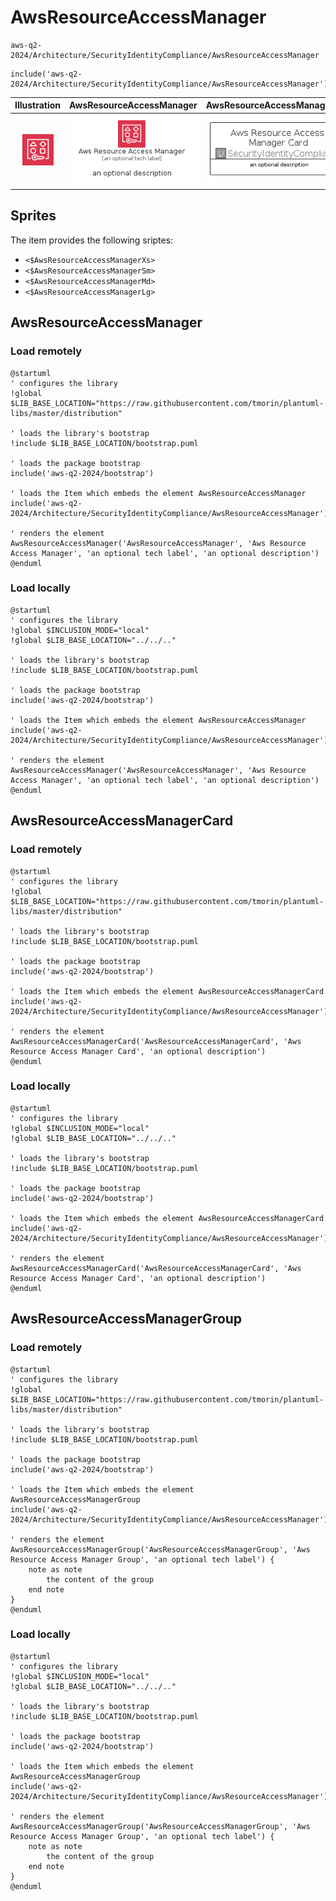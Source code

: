 # AwsResourceAccessManager


```text
aws-q2-2024/Architecture/SecurityIdentityCompliance/AwsResourceAccessManager
```

```text
include('aws-q2-2024/Architecture/SecurityIdentityCompliance/AwsResourceAccessManager')
```



| Illustration | AwsResourceAccessManager | AwsResourceAccessManagerCard | AwsResourceAccessManagerGroup |
| :---: | :---: | :---: | :---: |
| ![illustration for Illustration](../../../aws-q2-2024/Architecture/SecurityIdentityCompliance/AwsResourceAccessManager.png) | ![illustration for AwsResourceAccessManager](../../../aws-q2-2024/Architecture/SecurityIdentityCompliance/AwsResourceAccessManager.Local.png) | ![illustration for AwsResourceAccessManagerCard](../../../aws-q2-2024/Architecture/SecurityIdentityCompliance/AwsResourceAccessManagerCard.Local.png) | ![illustration for AwsResourceAccessManagerGroup](../../../aws-q2-2024/Architecture/SecurityIdentityCompliance/AwsResourceAccessManagerGroup.Local.png) |



## Sprites
The item provides the following sriptes:

- `<$AwsResourceAccessManagerXs>`
- `<$AwsResourceAccessManagerSm>`
- `<$AwsResourceAccessManagerMd>`
- `<$AwsResourceAccessManagerLg>`





## AwsResourceAccessManager

### Load remotely
```plantuml
@startuml
' configures the library
!global $LIB_BASE_LOCATION="https://raw.githubusercontent.com/tmorin/plantuml-libs/master/distribution"

' loads the library's bootstrap
!include $LIB_BASE_LOCATION/bootstrap.puml

' loads the package bootstrap
include('aws-q2-2024/bootstrap')

' loads the Item which embeds the element AwsResourceAccessManager
include('aws-q2-2024/Architecture/SecurityIdentityCompliance/AwsResourceAccessManager')

' renders the element
AwsResourceAccessManager('AwsResourceAccessManager', 'Aws Resource Access Manager', 'an optional tech label', 'an optional description')
@enduml
```

### Load locally
```plantuml
@startuml
' configures the library
!global $INCLUSION_MODE="local"
!global $LIB_BASE_LOCATION="../../.."

' loads the library's bootstrap
!include $LIB_BASE_LOCATION/bootstrap.puml

' loads the package bootstrap
include('aws-q2-2024/bootstrap')

' loads the Item which embeds the element AwsResourceAccessManager
include('aws-q2-2024/Architecture/SecurityIdentityCompliance/AwsResourceAccessManager')

' renders the element
AwsResourceAccessManager('AwsResourceAccessManager', 'Aws Resource Access Manager', 'an optional tech label', 'an optional description')
@enduml
```

## AwsResourceAccessManagerCard

### Load remotely
```plantuml
@startuml
' configures the library
!global $LIB_BASE_LOCATION="https://raw.githubusercontent.com/tmorin/plantuml-libs/master/distribution"

' loads the library's bootstrap
!include $LIB_BASE_LOCATION/bootstrap.puml

' loads the package bootstrap
include('aws-q2-2024/bootstrap')

' loads the Item which embeds the element AwsResourceAccessManagerCard
include('aws-q2-2024/Architecture/SecurityIdentityCompliance/AwsResourceAccessManager')

' renders the element
AwsResourceAccessManagerCard('AwsResourceAccessManagerCard', 'Aws Resource Access Manager Card', 'an optional description')
@enduml
```

### Load locally
```plantuml
@startuml
' configures the library
!global $INCLUSION_MODE="local"
!global $LIB_BASE_LOCATION="../../.."

' loads the library's bootstrap
!include $LIB_BASE_LOCATION/bootstrap.puml

' loads the package bootstrap
include('aws-q2-2024/bootstrap')

' loads the Item which embeds the element AwsResourceAccessManagerCard
include('aws-q2-2024/Architecture/SecurityIdentityCompliance/AwsResourceAccessManager')

' renders the element
AwsResourceAccessManagerCard('AwsResourceAccessManagerCard', 'Aws Resource Access Manager Card', 'an optional description')
@enduml
```

## AwsResourceAccessManagerGroup

### Load remotely
```plantuml
@startuml
' configures the library
!global $LIB_BASE_LOCATION="https://raw.githubusercontent.com/tmorin/plantuml-libs/master/distribution"

' loads the library's bootstrap
!include $LIB_BASE_LOCATION/bootstrap.puml

' loads the package bootstrap
include('aws-q2-2024/bootstrap')

' loads the Item which embeds the element AwsResourceAccessManagerGroup
include('aws-q2-2024/Architecture/SecurityIdentityCompliance/AwsResourceAccessManager')

' renders the element
AwsResourceAccessManagerGroup('AwsResourceAccessManagerGroup', 'Aws Resource Access Manager Group', 'an optional tech label') {
    note as note
        the content of the group
    end note
}
@enduml
```

### Load locally
```plantuml
@startuml
' configures the library
!global $INCLUSION_MODE="local"
!global $LIB_BASE_LOCATION="../../.."

' loads the library's bootstrap
!include $LIB_BASE_LOCATION/bootstrap.puml

' loads the package bootstrap
include('aws-q2-2024/bootstrap')

' loads the Item which embeds the element AwsResourceAccessManagerGroup
include('aws-q2-2024/Architecture/SecurityIdentityCompliance/AwsResourceAccessManager')

' renders the element
AwsResourceAccessManagerGroup('AwsResourceAccessManagerGroup', 'Aws Resource Access Manager Group', 'an optional tech label') {
    note as note
        the content of the group
    end note
}
@enduml
```

